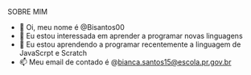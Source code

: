 SOBRE MIM
- 👋 Oi, meu nome é @Bisantos00
- 👀 Eu estou interessada em aprender a programar novas linguagens
- 🌱 Eu estou aprendendo a programar recentemente a  linguagem de JavaScrpt e Scratch 
- 📫 Meu email de contado é @bianca.santos15@escola.pr.gov.br


